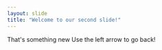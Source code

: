 ```yaml
---
layout: slide
title: "Welcome to our second slide!"
---
```

That's something new
Use the left arrow to go back!
